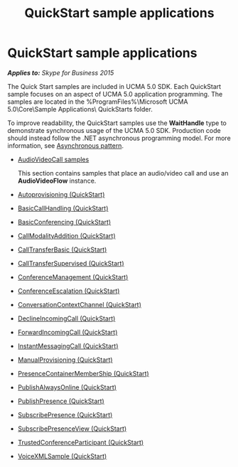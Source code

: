 ﻿---
title: QuickStart sample applications
TOCTitle: QuickStart sample applications
ms:assetid: 3186fd60-eefc-4c62-bf06-413dc1512e0c
ms:mtpsurl: https://msdn.microsoft.com/en-us/library/Dn466129(v=office.16)
ms:contentKeyID: 65240070
ms.date: 07/27/2015
mtps_version: v=office.16
---

# QuickStart sample applications


_**Applies to:** Skype for Business 2015_

The Quick Start samples are included in UCMA 5.0 SDK. Each QuickStart sample focuses on an aspect of UCMA 5.0 application programming. The samples are located in the %ProgramFiles%\\Microsoft UCMA 5.0\\Core\\Sample Applications\\ QuickStarts folder.

To improve readability, the QuickStart samples use the **WaitHandle** type to demonstrate synchronous usage of the UCMA 5.0 SDK. Production code should instead follow the .NET asynchronous programming model. For more information, see [Asynchronous pattern](asynchronous-pattern.md).

  - [AudioVideoCall samples](audiovideocall-samples.md)
    
    This section contains samples that place an audio/video call and use an **AudioVideoFlow** instance.

  - [Autoprovisioning (QuickStart)](autoprovisioning-quickstart.md)

  - [BasicCallHandling (QuickStart)](basiccallhandling-quickstart.md)

  - [BasicConferencing (QuickStart)](basicconferencing-quickstart.md)

  - [CallModalityAddition (QuickStart)](callmodalityaddition-quickstart.md)

  - [CallTransferBasic (QuickStart)](calltransferbasic-quickstart.md)

  - [CallTransferSupervised (QuickStart)](calltransfersupervised-quickstart.md)

  - [ConferenceManagement (QuickStart)](conferencemanagement-quickstart.md)

  - [ConferenceEscalation (QuickStart)](conferenceescalation-quickstart.md)

  - [ConversationContextChannel (QuickStart)](conversationcontextchannel-quickstart.md)

  - [DeclineIncomingCall (QuickStart)](declineincomingcall-quickstart.md)

  - [ForwardIncomingCall (QuickStart)](forwardincomingcall-quickstart.md)

  - [InstantMessagingCall (QuickStart)](instantmessagingcall-quickstart.md)

  - [ManualProvisioning (QuickStart)](manualprovisioning-quickstart.md)

  - [PresenceContainerMemberShip (QuickStart)](presencecontainermembership-quickstart.md)

  - [PublishAlwaysOnline (QuickStart)](publishalwaysonline-quickstart.md)

  - [PublishPresence (QuickStart)](publishpresence-quickstart.md)

  - [SubscribePresence (QuickStart)](subscribepresence-quickstart.md)

  - [SubscribePresenceView (QuickStart)](subscribepresenceview-quickstart.md)

  - [TrustedConferenceParticipant (QuickStart)](trustedconferenceparticipant-quickstart.md)

  - [VoiceXMLSample (QuickStart)](voicexmlsample-quickstart.md)

